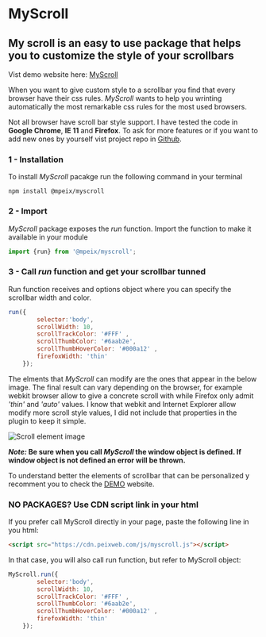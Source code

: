 # MyScroll
## My scroll is an easy to use package that helps you to customize the style of your scrollbars


Vist demo website here: [MyScroll](https://myscroll.peixweb.com)

When you want to give custom style to a scrollbar you find that every browser have their css rules. *MyScroll* wants to help you wrinting automatically the most remarkable css rules for the most used browsers.

Not all browser have scroll bar style support. I have tested the code in **Google Chrome**, **IE 11** and **Firefox**. To ask for more features or if you want to add new ones by yourself vist project repo in [Github](https://github.com/mpeix/myscroll).

### 1 - Installation

To install *MyScroll* pacakge run the following command in your terminal

```
npm install @mpeix/myscroll
```

### 2 - Import

*MyScroll* package exposes the *run* function. Import the function to make it available in your module
```javascript
import {run} from '@mpeix/myscroll';
```

### 3 - Call *run* function and get your scrollbar tunned

Run function receives and options object where you can specify the scrollbar width and color.

```javascript
run({
        selector:'body',
        scrollWidth: 10,
        scrollTrackColor: '#FFF' ,
        scrollThumbColor: '#6aab2e',
        scrollThumbHoverColor: '#000a12' ,
        firefoxWidth: 'thin' 
    });
```
The elments that *MyScroll* can modify are the ones that appear in the below image. The final result can vary depending on the browser, for example webkit browser allow to give a concrete scroll with while Firefox only admit *'thin'* and *'auto'* values.
I know that webkit and Internet Explorer allow modify more scroll style values, I did not include that properties in the plugin to keep it simple.

![Scroll element image]('/images/scroll_elements.jpg')

__*Note:* Be sure when you call *MyScroll* the window object is defined. If window object is not defined an error will be thrown.__

To understand better the elements of scrollbar that can be personalized y recomment you to check the [DEMO](https://myscroll.peixweb.com) website.


### NO PACKAGES? Use CDN script link in your html

If you prefer call MyScroll directly in your page, paste the following line in you html:
```html
<script src="https://cdn.peixweb.com/js/myscroll.js"></script>
```
In that case, you will also call run function, but refer to MyScroll object:
```javascript
MyScroll.run({
        selector:'body',
        scrollWidth: 10,
        scrollTrackColor: '#FFF' ,
        scrollThumbColor: '#6aab2e',
        scrollThumbHoverColor: '#000a12' ,
        firefoxWidth: 'thin' 
    });
```